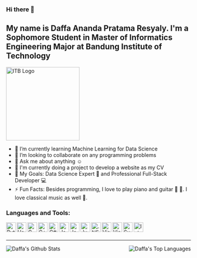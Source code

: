### Hi there 👋

<!--
**slarkdarr/slarkdarr** is a ✨ _special_ ✨ repository because its `README.md` (this file) appears on your GitHub profile. -->
## My name is Daffa Ananda Pratama Resyaly. I'm a Sophomore Student in Master of Informatics Engineering Major at Bandung Institute of Technology

<img src="https://upload.wikimedia.org/wikipedia/id/9/95/Logo_Institut_Teknologi_Bandung.png" alt="ITB Logo" width="200" />

- 🌱 I’m currently learning Machine Learning for Data Science
- 👯 I’m looking to collaborate on any programming problems
- 💬 Ask me about anything :relaxed:
- 🤖 I'm currently doing a project to develop a website as my CV
- 🥅 My Goals: Data Science Expert 🤖 and Professional Full-Stack Developer :computer:
- ⚡ Fun Facts: Besides programming, I love to play piano and guitar :musical_keyboard: :guitar:. I love classical music as well :musical_score:.
<!-- 
### Connect with me:

[<img align="left" alt="Daffa | LINE" width="22px" src="https://cdn.jsdelivr.net/npm/simple-icons@3.12.0/icons/line.svg"  />][line]
[<img align="left" alt="Daffa | Instagram" width="22px" src="https://cdn.jsdelivr.net/npm/simple-icons@3.12.0/icons/instagram.svg"  />][instagram]
[<img align="left" alt="Daffa | LinkedIn" width="22px" src="https://cdn.jsdelivr.net/npm/simple-icons@v3/icons/linkedin.svg"  />][linkedin]
[<img align="left" alt="Daffa | Steam" width="22px" src="https://cdn.jsdelivr.net/npm/simple-icons@3.12.0/icons/steam.svg"  />][steam]

<br /> -->

### Languages and Tools:

<img align="left" alt="Python" width="26px" src="https://cdn.jsdelivr.net/npm/simple-icons@3.12.0/icons/python.svg"  />
<img align="left" alt="Haskell" width="26px" src="https://cdn.jsdelivr.net/npm/simple-icons@3.12.0/icons/haskell.svg" />
<img align="left" alt="C" width="26px" src="https://cdn.jsdelivr.net/npm/simple-icons@3.12.0/icons/c.svg"  />
<img align="left" alt="C++" width="26px" src="https://cdn.jsdelivr.net/npm/simple-icons@3.13.0/icons/cplusplus.svg"  />
<img align="left" alt="C#" width="26px" src="https://cdn.jsdelivr.net/npm/simple-icons@3.13.0/icons/csharp.svg"  />
<img align="left" alt="Java" width="26px" src="https://cdn.jsdelivr.net/npm/simple-icons@3.12.0/icons/java.svg"  />
<img align="left" alt="JavaScript" width="26px" src="https://cdn.jsdelivr.net/npm/simple-icons@3.12.0/icons/javascript.svg"  />
<img align="left" alt="Jupyter" width="26px" src="https://cdn.jsdelivr.net/npm/simple-icons@3.12.0/icons/jupyter.svg"  />
<img align="left" alt=".NET" width="26px" src="https://cdn.jsdelivr.net/npm/simple-icons@3.12.0/icons/dot-net.svg"  />
<img align="left" alt="Visual Studio" width="26px" src="https://cdn.jsdelivr.net/npm/simple-icons@3.12.0/icons/visualstudio.svg"  />
<img align="left" alt="Visual Studio Code" width="26px" src="https://cdn.jsdelivr.net/npm/simple-icons@3.12.0/icons/visualstudiocode.svg"  />
<img align="left" alt="Sublime Text" width="26px" src="https://cdn.jsdelivr.net/npm/simple-icons@3.12.0/icons/sublimetext.svg"  />
<img align="left" alt="Intellij IDEA" width="26px" src="https://cdn.jsdelivr.net/npm/simple-icons@3.12.0/icons/intellijidea.svg"  />

<br />
<br />

---

<img align="left" alt="Daffa's Github Stats" src="https://github-readme-stats.vercel.app/api?username=slarkdarr&show_icons=true&theme=radical"  />
<img align="right" alt="Daffa's Top Languages" src="https://github-readme-stats.vercel.app/api/top-langs/?username=slarkdarr&theme=radical"  />

[linkedin]: https://www.linkedin.com/in/daffa-ananda
[line]: https://line.me/ti/p/~daffa_ananda
[instagram]: https://instagram.com/daffaananda._
[steam]: https://steamcommunity.com/id/todar21
